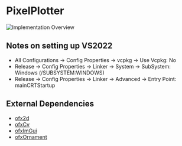 # PixelPlotter

![Implementation Overview](img/overview.png)

## Notes on setting up VS2022

  - All Configurations -> Config Properties -> vcpkg -> Use Vcpkg: No
  - Release -> Config Properties -> Linker -> System -> SubSystem: Windows (/SUBSYSTEM:WINDOWS)
  - Release -> Config Properties -> Linker -> Advanced -> Entry Point: mainCRTStartup

## External Dependencies

- [ofx2d](https://github.com/ofxyz/ofx2d.git) 
- [ofxCv](https://github.com/ofxyz/ofxCv.git) 
- [ofxImGui](https://github.com/ofxyz/ofxImGui.git) 
- [ofxOrnament](https://github.com/ofxyz/ofxOrnament) 
